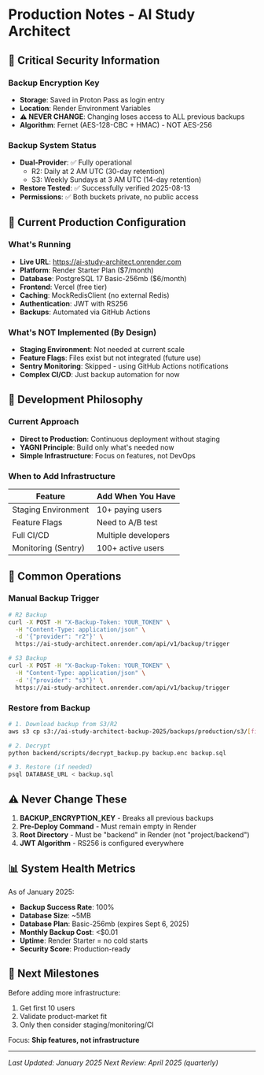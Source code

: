 # Production Notes - AI Study Architect

## 🔐 Critical Security Information

### Backup Encryption Key
- **Storage**: Saved in Proton Pass as login entry
- **Location**: Render Environment Variables
- **⚠️ NEVER CHANGE**: Changing loses access to ALL previous backups
- **Algorithm**: Fernet (AES-128-CBC + HMAC) - NOT AES-256

### Backup System Status
- **Dual-Provider**: ✅ Fully operational
  - R2: Daily at 2 AM UTC (30-day retention)
  - S3: Weekly Sundays at 3 AM UTC (14-day retention)
- **Restore Tested**: ✅ Successfully verified 2025-08-13
- **Permissions**: ✅ Both buckets private, no public access

## 🚀 Current Production Configuration

### What's Running
- **Live URL**: https://ai-study-architect.onrender.com
- **Platform**: Render Starter Plan ($7/month)
- **Database**: PostgreSQL 17 Basic-256mb ($6/month)
- **Frontend**: Vercel (free tier)
- **Caching**: MockRedisClient (no external Redis)
- **Authentication**: JWT with RS256
- **Backups**: Automated via GitHub Actions

### What's NOT Implemented (By Design)
- **Staging Environment**: Not needed at current scale
- **Feature Flags**: Files exist but not integrated (future use)
- **Sentry Monitoring**: Skipped - using GitHub Actions notifications
- **Complex CI/CD**: Just backup automation for now

## 📝 Development Philosophy

### Current Approach
- **Direct to Production**: Continuous deployment without staging
- **YAGNI Principle**: Build only what's needed now
- **Simple Infrastructure**: Focus on features, not DevOps

### When to Add Infrastructure
| Feature | Add When You Have |
|---------|------------------|
| Staging Environment | 10+ paying users |
| Feature Flags | Need to A/B test |
| Full CI/CD | Multiple developers |
| Monitoring (Sentry) | 100+ active users |

## 🔧 Common Operations

### Manual Backup Trigger
```bash
# R2 Backup
curl -X POST -H "X-Backup-Token: YOUR_TOKEN" \
  -H "Content-Type: application/json" \
  -d '{"provider": "r2"}' \
  https://ai-study-architect.onrender.com/api/v1/backup/trigger

# S3 Backup  
curl -X POST -H "X-Backup-Token: YOUR_TOKEN" \
  -H "Content-Type: application/json" \
  -d '{"provider": "s3"}' \
  https://ai-study-architect.onrender.com/api/v1/backup/trigger
```

### Restore from Backup
```bash
# 1. Download backup from S3/R2
aws s3 cp s3://ai-study-architect-backup-2025/backups/production/s3/[filename].enc backup.enc

# 2. Decrypt
python backend/scripts/decrypt_backup.py backup.enc backup.sql

# 3. Restore (if needed)
psql DATABASE_URL < backup.sql
```

## ⚠️ Never Change These

1. **BACKUP_ENCRYPTION_KEY** - Breaks all previous backups
2. **Pre-Deploy Command** - Must remain empty in Render
3. **Root Directory** - Must be "backend" in Render (not "project/backend")
4. **JWT Algorithm** - RS256 is configured everywhere

## 📊 System Health Metrics

As of January 2025:
- **Backup Success Rate**: 100%
- **Database Size**: ~5MB
- **Database Plan**: Basic-256mb (expires Sept 6, 2025)
- **Monthly Backup Cost**: <$0.01
- **Uptime**: Render Starter = no cold starts
- **Security Score**: Production-ready

## 🎯 Next Milestones

Before adding more infrastructure:
1. Get first 10 users
2. Validate product-market fit
3. Only then consider staging/monitoring/CI

Focus: **Ship features, not infrastructure**

---

*Last Updated: January 2025*
*Next Review: April 2025 (quarterly)*